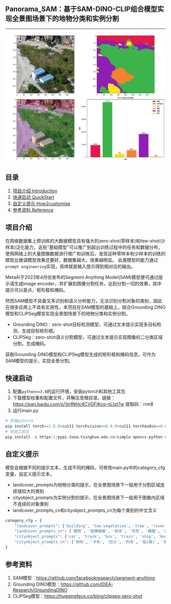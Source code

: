 ## Panorama_SAM：基于SAM-DINO-CLIP组合模型实现全景图场景下的地物分类和实例分割
---
![sample](photos/test1_result.png)

## 目录
1. [项目介绍 Introduction](#项目介绍)
2. [快速启动 QuickStart](#快速启动)
3. [自定义提示 How2customise](#自定义提示)
4. [参考资料 Reference](#参考资料)


## 项目介绍
在网络数据集上预训练的大数据模型具有强大的zero-shot(零样本)和few-shot(少样本)泛化能力，这些"基础模型"可以推广到超出训练过程中的任务和数据分布，使用网络上的大量图像数据进行增广和训练后，发现这种零样本和少样本的训练的模型比微调模型效果还要好，数据集越大，效果越明显。
此类模型的能力通过`prompt engineering`实现，具体就是输入提示得到相对应的输出。

MetaAI于2023年4月份发布的Segment Anything Model(SAM)模型便可通过提示语生成image encoder，并扩展到图像分割任务，达到分割一切的效果，其中提示可以是点，矩形框和掩码。

然而SAM模型不具备文本识别和语义分析能力，无法识别分割对象的类别，因此在很多应用上不具有实用性，本项目在SAM模型的基础上，结合Grounding DINO模型和CLIPSeg模型实现全景图场景下的地物分类和实例分割。
* Grounding DINO：zero-shot目标检测模型，可通过文本提示实现多目标检测，生成目标矩形框。
* CLIPSeg：zero-shot语义分割模型，可通过文本提示实现图像的二分类区域分割，生成掩码。

获取Grounding DINO模型和CLIPSeg模型生成的矩形框和掩码信息，可作为SAM模型的提示，实现全景分割。

## 快速启动
1. 配置`python>=3.8`的运行环境，安装pytorch和其他工具包
2. 下载模型权重和配置文件，并解压至根目录。链接：https://pan.baidu.com/s/1mfNHc4CVGFjKcq-nLIzt7w 提取码：rrm8
3. 运行main.py
```python
# 安装pytorch
pip install torch==1.8.0+cu111 torchvision==0.9.0+cu111 torchaudio==0.8.0 -f https://download.pytorch.org/whl/torch_stable.html
# 安装工具包
pip install -i https://pypi.tuna.tsinghua.edu.cn/simple opencv-python matplotlib scipy supervision transformers timm addict yapf
```

## 自定义提示
模型会根据不同的提示文本，生成不同的掩码，可修改main.py中的category_cfg变量，自定义提示文本。
* landcover_prompts为地物分类的提示，在全景图场景下一般用于分割区域连续或较大的类别
* cityobject_prompts为实例分割的提示，在全景图场景下一般用于图像内区域不连续的对象类别
* landcover_prompts_cn和cityobject_prompts_cn为每个类别的中文含义
```python
category_cfg = {
    "landcover_prompts": ['building', 'low vegetation', 'tree', 'river', 'shed', 'road', 'lake', 'bare soil'],
    "landcover_prompts_cn": ['建筑', '低矮植被', '树木', '河流', '棚屋', '道路', '湖泊', '裸土'],
    "cityobject_prompts": ['car', 'truck', 'bus', 'train', 'ship', 'boat'],
    "cityobject_prompts_cn": ['轿车', '卡车', '巴士', '列车', '船(舰)', '船(舶)']
}
```

## 参考资料
1. SAM模型：https://github.com/facebookresearch/segment-anything
2. Grounding DINO模型：https://github.com/IDEA-Research/GroundingDINO
3. CLIPSeg模型：https://huggingface.co/blog/clipseg-zero-shot